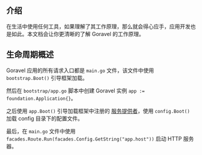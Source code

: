## 介绍

在生活中使用任何工具，如果理解了其工作原理，那么就会得心应手，应用开发也是如此。本文档会让你更清晰的了解 Goravel 的工作原理。

## 生命周期概述

Goravel 应用的所有请求入口都是 `main.go` 文件，该文件中使用 `bootstrap.Boot()` 引导框架加载。

然后在 `bootstrap/app.go` 脚本中创建 Goravel 实例 `app := foundation.Application{}`。

之后使用 `app.Boot()` 引导加载框架中注册的 [服务提供者](服务提供者.md)，使用 `config.Boot()` 加载 config 目录下的配置文件。

最后，在 `main.go` 文件中使用 `facades.Route.Run(facades.Config.GetString("app.host"))` 启动 HTTP 服务器。

